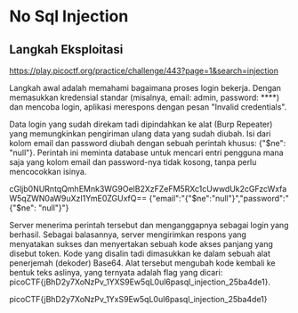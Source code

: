 # No Sql Injection

## Langkah Eksploitasi

https://play.picoctf.org/practice/challenge/443?page=1&search=injection 















Langkah awal adalah memahami bagaimana proses login bekerja. Dengan memasukkan kredensial standar (misalnya, email: admin, password: ****) dan mencoba login, aplikasi merespons dengan pesan "Invalid credentials".

Data login yang sudah direkam tadi dipindahkan ke alat (Burp Repeater) yang memungkinkan pengiriman ulang data yang sudah diubah. Isi dari kolom email dan password diubah dengan sebuah perintah khusus: {"$ne": "null"}. Perintah ini meminta database untuk mencari entri pengguna mana saja yang kolom email dan password-nya tidak kosong, tanpa perlu mencocokkan isinya.

cGljb0NURntqQmhEMnk3WG9OelB2XzFZeFM5RXc1cUwwdUk2cGFzcWxfaW5qZWN0aW9uXzI1YmE0ZGUxfQ==
{"email":"{\"$ne\":\"null\"}","password":"{\"$ne\": \"null\"}"}

Server menerima perintah tersebut dan menganggapnya sebagai login yang berhasil. Sebagai balasannya, server mengirimkan respons yang menyatakan sukses dan menyertakan sebuah kode akses panjang yang disebut token. Kode yang disalin tadi dimasukkan ke dalam sebuah alat penerjemah (dekoder) Base64. Alat tersebut mengubah kode kembali ke bentuk teks aslinya, yang ternyata adalah flag yang dicari: picoCTF{jBhD2y7XoNzPv_1YXS9Ew5qL0ul6pasql_injection_25ba4de1}.

picoCTF{jBhD2y7XoNzPv_1YxS9Ew5qL0uI6pasql_injection_25ba4de1}

